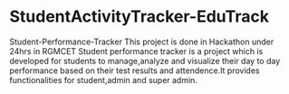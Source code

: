 # StudentActivityTracker-EduTrack
Student-Performance-Tracker This project is done in Hackathon under 24hrs in RGMCET  Student performance tracker is a project which is developed for students to manage,analyze and visualize their day to day performance based on their test results and attendence.It provides functionalities for student,admin and super admin.
